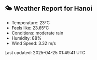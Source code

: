 <!-- WEATHER-START -->
## 🌤 Weather Report for Hanoi

- Temperature: 23°C
- Feels like: 23.65°C
- Conditions: moderate rain
- Humidity: 88%
- Wind Speed: 3.32 m/s

Last updated: 2025-04-25 01:49:41 UTC
<!-- WEATHER-END -->
